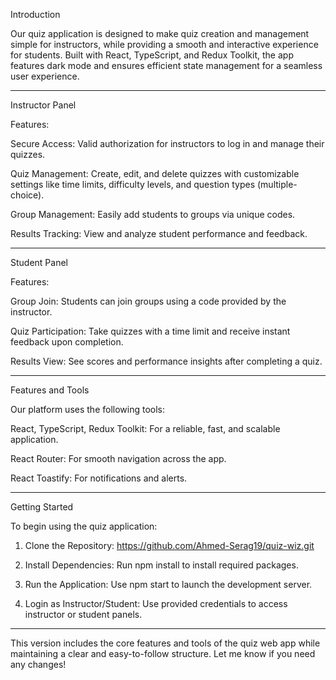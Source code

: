 Introduction

Our quiz application is designed to make quiz creation and management simple for instructors, while providing a smooth and interactive experience for students. Built with React, TypeScript, and Redux Toolkit, the app features dark mode and ensures efficient state management for a seamless user experience.


----------------------------------------------------------------

Instructor Panel

Features:

Secure Access: Valid authorization for instructors to log in and manage their quizzes.

Quiz Management: Create, edit, and delete quizzes with customizable settings like time limits, difficulty levels, and question types (multiple-choice).

Group Management: Easily add students to groups via unique codes.

Results Tracking: View and analyze student performance and feedback.



---

Student Panel

Features:

Group Join: Students can join groups using a code provided by the instructor.

Quiz Participation: Take quizzes with a time limit and receive instant feedback upon completion.

Results View: See scores and performance insights after completing a quiz.



---

Features and Tools

Our platform uses the following tools:

React, TypeScript, Redux Toolkit: For a reliable, fast, and scalable application.

React Router: For smooth navigation across the app.

React Toastify: For notifications and alerts.



---

Getting Started

To begin using the quiz application:

1. Clone the Repository: https://github.com/Ahmed-Serag19/quiz-wiz.git

2. Install Dependencies: Run npm install to install required packages.


3. Run the Application: Use npm start to launch the development server.


4. Login as Instructor/Student: Use provided credentials to access instructor or student panels.




---

This version includes the core features and tools of the quiz web app while maintaining a clear and easy-to-follow structure. Let me know if you need any changes!
